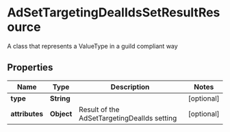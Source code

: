 

# AdSetTargetingDealIdsSetResultResource

A class that represents a ValueType in a guild compliant way

## Properties

| Name | Type | Description | Notes |
|------------ | ------------- | ------------- | -------------|
|**type** | **String** |  |  [optional] |
|**attributes** | **Object** | Result of the AdSetTargetingDealIds setting |  [optional] |




